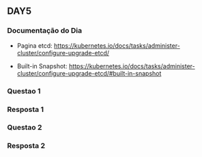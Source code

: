 ## DAY5

### Documentação do Dia

- Pagina etcd: https://kubernetes.io/docs/tasks/administer-cluster/configure-upgrade-etcd/

- Built-in Snapshot: https://kubernetes.io/docs/tasks/administer-cluster/configure-upgrade-etcd/#built-in-snapshot


### Questao 1


### Resposta 1


### Questao 2


### Resposta 2

